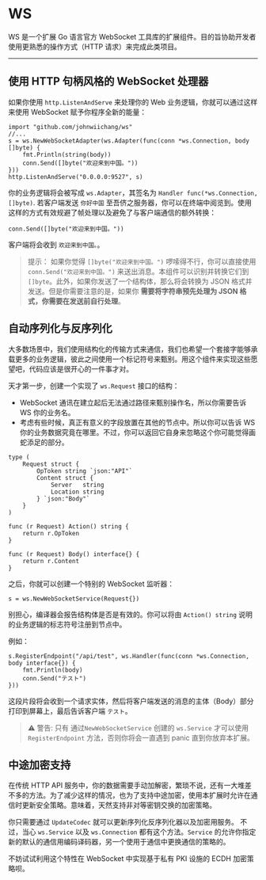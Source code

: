 # WS
WS 是一个扩展 Go 语言官方 WebSocket 工具库的扩展组件。目的旨协助开发者使用更熟悉的操作方式（HTTP 请求）来完成此类项目。

---

## 使用 HTTP 句柄风格的 WebSocket 处理器

如果你使用 `http.ListenAndServe` 来处理你的 Web 业务逻辑，你就可以通过这样来使用 WebSocket 赋予你程序全新的能量：

```
import "github.com/johnwiichang/ws"
//...
s = ws.NewWebSocketAdapter(ws.Adapter(func(conn *ws.Connection, body []byte) {
	fmt.Println(string(body))
	conn.Send([]byte("欢迎来到中国。"))
}))
http.ListenAndServe("0.0.0.0:9527", s)
```

你的业务逻辑将会被写成 `ws.Adapter`，其签名为 `Handler func(*ws.Connection, []byte)`. 若客户端发送 `你好中国` 至吾侪之服务器，你可以在终端中阅览到。使用这样的方式有效规避了帧处理以及避免了与客户端通信的额外转换：

```
conn.Send([]byte("欢迎来到中国。"))
```

客户端将会收到 `欢迎来到中国。`。

> 提示：
> 如果你觉得 `[]byte("欢迎来到中国。")` 啰嗦得不行，你可以直接使用 `conn.Send("欢迎来到中国。")` 来送出消息。本组件可以识别并转换它们到 `[]byte`。此外，如果你发送了一个结构体，那么将会转换为 JSON 格式并发送。但是你需要注意的是，如果你 **需要将字符串预先处理为 JSON 格式，你需要在发送前自行处理**。

## 自动序列化与反序列化
大多数场景中，我们使用结构化的传输方式来通信，我们也希望一个套接字能够承载更多的业务逻辑，彼此之间使用一个标记符号来甄别。用这个组件来实现这些愿望吧，代码应该是很开心的一件事才对。

天才第一步，创建一个实现了 `ws.Request` 接口的结构：
- WebSocket 通讯在建立起后无法通过路径来甄别操作名，所以你需要告诉 WS 你的业务名。
- 考虑有些时候，真正有意义的字段放置在其他的节点中。所以你可以告诉 WS 你的业务数据究竟在哪里。不过，你可以返回它自身来忽略这个你可能觉得画蛇添足的部分。

```
type (
	Request struct {
		OpToken string `json:"API"`
		Content struct {
			Server   string
			Location string
		} `json:"Body"`
	}
)

func (r Request) Action() string {
	return r.OpToken
}

func (r Request) Body() interface{} {
	return r.Content
}
```

之后，你就可以创建一个特别的 WebSocket 监听器：

```
s = ws.NewWebSocketService(Request{})
```

别担心，编译器会报告结构体是否是有效的。你可以将由 `Action() string` 说明的业务逻辑的标志符号注册到节点中。

例如：
```
s.RegisterEndpoint("/api/test", ws.Handler(func(conn *ws.Connection, body interface{}) {
	fmt.Println(body)
	conn.Send("テスト")
}))
```
这段片段将会收到一个请求实体，然后将客户端发送的消息的主体（Body）部分打印到屏幕上，最后告诉客户端 `テスト`。

> ⚠️ 警告:
> 只有 通过`NewWebSocketService` 创建的 `ws.Service` 才可以使用 `RegisterEndpoint` 方法，否则你将会一直遇到 panic 直到你放弃本扩展。

## 中途加密支持
在传统 HTTP API 服务中，你的数据需要手动加解密，繁琐不说，还有一大堆差不多的方法。为了减少这样的情况，也为了支持中途加密，使用本扩展时允许在通信时更新安全策略。意味着，天然支持非对等密钥交换的加密策略。

你只需要通过 `UpdateCodec` 就可以更新序列化反序列化器以及加密用服务。
不过，当心 `ws.Service` 以及 `ws.Connection` 都有这个方法。`Service` 的允许你指定新的默认的通信用编码译码器，另一个使用于通信中更换通信的策略的。

不妨试试利用这个特性在 WebSocket 中实现基于私有 PKI 设施的 ECDH 加密策略呗。